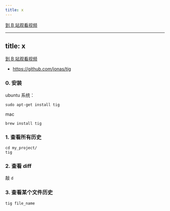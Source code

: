 ```yaml
---
title: x
---
```


[到 B 站观看视频]()

---
title: x
---

[到 B 站观看视频]()
- <https://github.com/jonas/tig>

### 0. 安装

ubuntu 系统：

```
sudo apt-get install tig
```

mac

```
brew install tig
```


### 1. 查看所有历史

~~~
cd my_project/
tig
~~~

### 2. 查看 diff

敲 `d`

### 3. 查看某个文件历史

~~~
tig file_name
~~~
